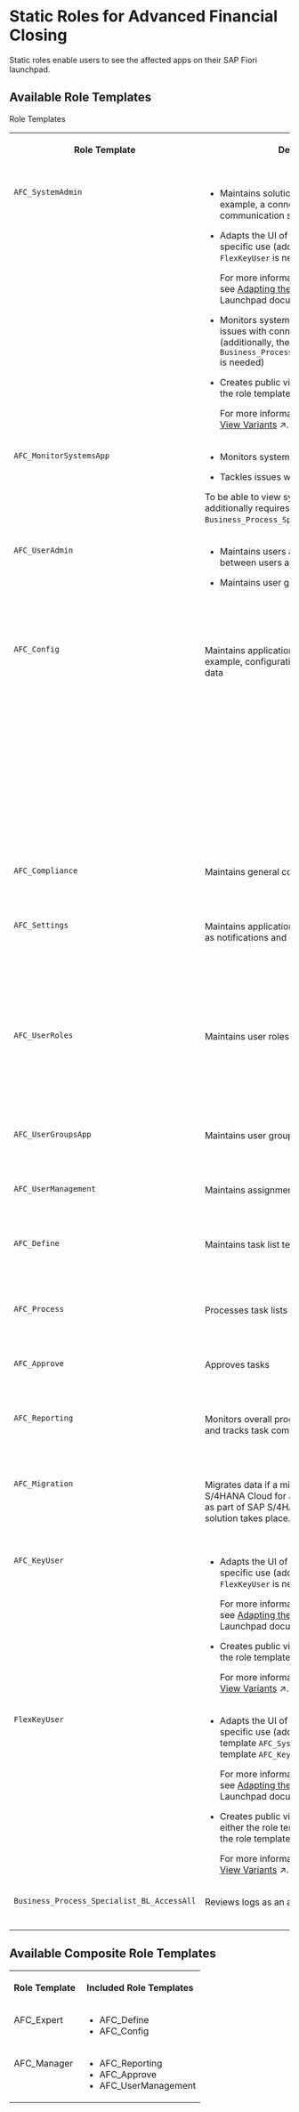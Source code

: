 <!-- loiob92a2411e4164270964903c502e22340 -->

# Static Roles for Advanced Financial Closing

Static roles enable users to see the affected apps on their SAP Fiori launchpad.



## Available Role Templates

<a name="loiob92a2411e4164270964903c502e22340__d17e225"/>Role Templates


<table>
<tr>
<th valign="top">

Role Template



</th>
<th valign="top">

Description



</th>
<th valign="top">

Tiles on SAP Fiori Launchpad



</th>
</tr>
<tr>
<td valign="top">

 `AFC_SystemAdmin` 



</td>
<td valign="top">

-   Maintains solution-specific settings, for example, a connection to financial communication systems

-   Adapts the UI of apps for customer-specific use \(additionally, the role template `FlexKeyUser` is needed\).

    For more information about UI adaptation, see [Adapting the UI](https://help.sap.com/docs/BTP/3d99fdeadde04524bdd33d35f1e13777/d868950a1e8c4b0f9b9453176939a19b.html?locale=en-US) in the SAP Fiori Launchpad documentation.

-   Monitors system statuses and tackles any issues with connected systems \(additionally, the role template `Business_Process_Specialist_BL_AccessAll` is needed\)

-   Creates public view variants \(additionally, the role template `FlexKeyUser` is needed\).

    For more information, see [How to Share View Variants](https://help.sap.com/viewer/b3f5b9cf1ab7498fad5b6f297013d65a/SHIP/en-US/2fee7b5a83294d748953a9db5cc96326.html "Share your view variants with other users.") :arrow_upper_right:.




</td>
<td valign="top">

System administration:

-   *Manage Users*
-   *Specify Communication Systems*
-   *Monitor Communication Systems*



</td>
</tr>
<tr>
<td valign="top">

 `AFC_MonitorSystemsApp` 



</td>
<td valign="top">

-   Monitors system statuses

-   Tackles issues with connected systems


To be able to view synchronization logs, a user additionally requires role template `Business_Process_Specialist_BL_AccessAll`.



</td>
<td valign="top">

-   *Monitor Communication Systems*



</td>
</tr>
<tr>
<td valign="top">

 `AFC_UserAdmin` 



</td>
<td valign="top">

-   Maintains users and the assignments between users and roles.

-   Maintains user groups




</td>
<td valign="top">

-   *Manage Users*
-   *Manage User Role Assignments*
-   *Manage User Groups* \(Configuration\)



</td>
</tr>
<tr>
<td valign="top">

 `AFC_Config` 



</td>
<td valign="top">

Maintains application-specific data, for example, configuration settings, or master data



</td>
<td valign="top">

-   *Manage Authorization Groups* \(Configuration\)
-   *Manage Country/Region Groups* \(Configuration\)
-   *Manage Email Notification Configurations* \(Configuration\)
-   *Manage User Groups* \(Configuration\)
-   *Manage User Roles* \(Configuration\)



</td>
</tr>
<tr>
<td valign="top">

 `AFC_Compliance` 



</td>
<td valign="top">

Maintains general compliance settings



</td>
<td valign="top">

-   *Manage Compliance Settings*



</td>
</tr>
<tr>
<td valign="top">

 `AFC_Settings` 



</td>
<td valign="top">

Maintains application-specific settings, such as notifications and country/region groups



</td>
<td valign="top">

-   *Manage Country/Region Groups* \(Configuration\)
-   *Manage Email Notification Configurations* \(Configuration\)



</td>
</tr>
<tr>
<td valign="top">

 `AFC_UserRoles` 



</td>
<td valign="top">

Maintains user roles and authorization groups



</td>
<td valign="top">

-   *Manage User Roles* \(Configuration\)
-   *Manage Authorization Groups* \(Configuration\)



</td>
</tr>
<tr>
<td valign="top">

 `AFC_UserGroupsApp` 



</td>
<td valign="top">

Maintains user groups



</td>
<td valign="top">

-   *Manage User Groups* \(Configuration\)



</td>
</tr>
<tr>
<td valign="top">

 `AFC_UserManagement` 



</td>
<td valign="top">

Maintains assignments between user and roles



</td>
<td valign="top">

-   *Manage User Role Assignments*



</td>
</tr>
<tr>
<td valign="top">

 `AFC_Define` 



</td>
<td valign="top">

Maintains task list templates and task lists



</td>
<td valign="top">

-   *Manage Closing Task Lists*
-   *Change Log*



</td>
</tr>
<tr>
<td valign="top">

 `AFC_Process` 



</td>
<td valign="top">

Processes task lists and tasks



</td>
<td valign="top">

-   *Process Closing Tasks*
-   *Change Log*



</td>
</tr>
<tr>
<td valign="top">

 `AFC_Approve` 



</td>
<td valign="top">

Approves tasks



</td>
<td valign="top">

-   *Approve Closing Tasks*
-   *Change Log*



</td>
</tr>
<tr>
<td valign="top">

 `AFC_Reporting` 



</td>
<td valign="top">

Monitors overall progress of closing activities and tracks task completion



</td>
<td valign="top">

-   *Financial Close Overview*
-   *Closing Task Completion*



</td>
</tr>
<tr>
<td valign="top">

 `AFC_Migration` 



</td>
<td valign="top">

Migrates data if a migration from SAP S/4HANA Cloud for advanced financial closing as part of SAP S/4HANA Cloud to the SAP BTP solution takes place.



</td>
<td valign="top">

-   *Migrate Configuration Data*
-   *Migrate Closing Task Lists*



</td>
</tr>
<tr>
<td valign="top">

 `AFC_KeyUser` 



</td>
<td valign="top">

-   Adapts the UI of apps for customer-specific use \(additionally, the role template `FlexKeyUser` is needed\).

    For more information about UI adaptation, see [Adapting the UI](https://help.sap.com/docs/BTP/3d99fdeadde04524bdd33d35f1e13777/d868950a1e8c4b0f9b9453176939a19b.html?locale=en-US) in the SAP Fiori Launchpad documentation.

-   Creates public view variants \(additionally, the role template `FlexKeyUser` is needed\).

    For more information, see [How to Share View Variants](https://help.sap.com/viewer/b3f5b9cf1ab7498fad5b6f297013d65a/SHIP/en-US/2fee7b5a83294d748953a9db5cc96326.html "Share your view variants with other users.") :arrow_upper_right:.




</td>
<td valign="top">

All apps in advanced financial closing



</td>
</tr>
<tr>
<td valign="top">

 `FlexKeyUser` 



</td>
<td valign="top">

-   Adapts the UI of apps for customer-specific use \(additionally, either the role template `AFC_SystemAdmin` or the role template `AFC_KeyUser` is needed\).

    For more information about UI adaptation, see [Adapting the UI](https://help.sap.com/docs/BTP/3d99fdeadde04524bdd33d35f1e13777/d868950a1e8c4b0f9b9453176939a19b.html?locale=en-US) in the SAP Fiori Launchpad documentation.

-   Creates public view variants \(additionally, either the role template `AFC_SystemAdmin` or the role template `AFC_KeyUser` is needed\).

    For more information, see [How to Share View Variants](https://help.sap.com/viewer/b3f5b9cf1ab7498fad5b6f297013d65a/SHIP/en-US/2fee7b5a83294d748953a9db5cc96326.html "Share your view variants with other users.") :arrow_upper_right:.




</td>
<td valign="top">

All apps in advanced financial closing



</td>
</tr>
<tr>
<td valign="top">

 `Business_Process_Specialist_BL_AccessAll` 



</td>
<td valign="top">

Reviews logs as an administrator



</td>
<td valign="top">

-   *Monitor Business Logs*



</td>
</tr>
</table>



<a name="loiob92a2411e4164270964903c502e22340__section_w3j_2c3_5qb"/>

## Available Composite Role Templates


<table>
<tr>
<th valign="top">

Role Template



</th>
<th valign="top">

Included Role Templates



</th>
</tr>
<tr>
<td valign="top">

AFC\_Expert



</td>
<td valign="top">

-   AFC\_Define
-   AFC\_Config



</td>
</tr>
<tr>
<td valign="top">

AFC\_Manager



</td>
<td valign="top">

-   AFC\_Reporting
-   AFC\_Approve
-   AFC\_UserManagement



</td>
</tr>
</table>

